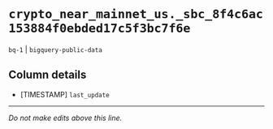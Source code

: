 # `crypto_near_mainnet_us._sbc_8f4c6ac153884f0ebded17c5f3bc7f6e`
`bq-1` | `bigquery-public-data`

## Column details
* [TIMESTAMP] `last_update`

-------------------------------------------------------------------------------
*Do not make edits above this line.*
